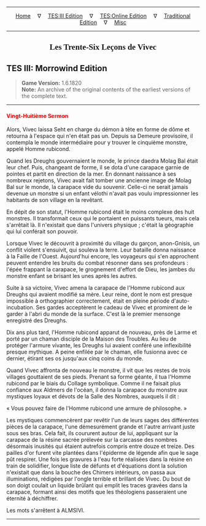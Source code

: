 
---

<!-- Jekyll Page Links -->

<center>
<a href="../../../../index.html">Home</a>
&emsp;&nabla;&emsp;
<a href="../../../index-tes3.html">TES:III Edition</a>
&emsp;&nabla;&emsp;
<a href="../../../index-teso.html">TES:Online Edition</a>
&emsp;&nabla;&emsp;
<a href="../../../index-traditional.html">Traditional Edition</a>
&emsp;&nabla;&emsp;
<a href="../../../index-misc.html">Misc</a>
</center>

<!-- Markdown Body Below: -->

---

<center>
<h2><span style="font-family:Georgia">Les Trente-Six Leçons de Vivec</span></h2>
</center>

## TES III: Morrowind Edition

> __Game Version:__ 1.6.1820\
> __Note:__ An archive of the original contents of the earliest versions of the complete text.

---

#### <span style="color:red">Vingt-Huitième Sermon</span>

Alors, Vivec laissa Seht en charge du démon à tête en forme de dôme et retourna à l'espace qui n'en était pas un. Depuis sa Demeure provisoire, il contempla le monde intermédiaire pour y trouver le cinquième monstre, appelé Homme rubicond.

Quand les Dreughs gouvernaient le monde, le prince daedra Molag Bal était leur chef. Puis, changeant de forme, il se dota d'une carapace garnie de pointes et partit en direction de la mer. En donnant naissance à ses nombreux rejetons, Vivec avait fait tomber une ancienne image de Molag Bal sur le monde, la carapace vide du souvenir. Celle-ci ne serait jamais devenue un monstre si un enfant vélothi n'avait pas voulu impressionner les habitants de son village en la revêtant.

En dépit de son statut, l'Homme rubicond était le moins complexe des huit monstres. Il transformait ceux qui le portaient en puissants tueurs, mais cela s'arrêtait là. Il n'existait que dans l'univers physique ; c'était la géographie qui lui conférait son pouvoir.

Lorsque Vivec le découvrit à proximité du village du garçon, anon-Gnisis, un conflit violent s'ensuivit, qui souleva la terre. Leur bataille donna naissance à la Faille de l'Ouest. Aujourd'hui encore, les voyageurs qui s'en approchent peuvent entendre les bruits du combat résonner dans ses profondeurs : l'épée frappant la carapace, le grognement d'effort de Dieu, les jambes du monstre enfant se brisant les unes après les autres.

Suite à sa victoire, Vivec amena la carapace de l'Homme rubicond aux Dreughs qui avaient modifié sa mère. Leur reine, dont le nom est presque impossible à orthographier correctement, était en pleine période d'auto-incubation. Ses gardes acceptèrent le cadeau de Vivec et promirent de le garder à l'abri du monde de la surface. C'est là le premier mensonge enregistré des Dreughs.

Dix ans plus tard, l'Homme rubicond apparut de nouveau, près de Larme et porté par un chaman disciple de la Maison des Troubles. Au lieu de protéger l'armure vivante, les Dreughs lui avaient conféré une inflexibilité presque mythique. A peine enfilée par le chaman, elle fusionna avec ce dernier, étirant ses os jusqu'aux cinq coins du monde.

Quand Vivec affronta de nouveau le monstre, il vit que les restes de trois villages gouttaient de ses pieds. Prenant sa forme géante, il tua l'Homme rubicond par le biais du Collage symbolique. Comme il ne faisait plus confiance aux Aldmers de l'océan, il donna la carapace du monstre aux mystiques loyaux et dévots de la Salle des Nombres, auxquels il dit :

« Vous pouvez faire de l'Homme rubicond une armure de philosophe. »

Les mystiques commencèrent par revêtir l'un de leurs sages des différentes pièces de la carapace, l'une démesurément grande et l'autre arrivant juste sous ses bras. Cela fait, ils coururent autour de lui, appliquant sur la carapace de la résine sacrée prélevée sur la carcasse des nombres désormais inusités qui étaient autrefois compris entre douze et treize. Des pailles d'or furent vite plantées dans l'épiderme de légende afin que le sage pût respirer. Une fois les gravures à l'eau forte réalisées dans la résine en train de solidifier, longue liste de défunts et d'équations dont la solution n'existait que dans la bouche des Chimers intérieurs, on passa aux illuminations, rédigées par l'ongle terrible et brillant de Vivec. Du bout de son doigt coulait un liquide brûlant qui emplit les traces gravées dans la carapace, formant ainsi des motifs que les théologiens passeraient une éternité à déchiffrer.

Les mots s'arrêtent à ALMSIVI.

---
